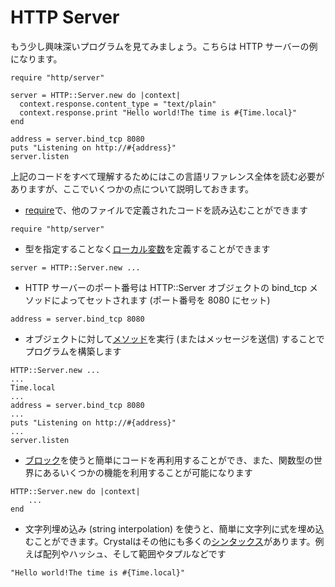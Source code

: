 # HTTP Server

もう少し興味深いプログラムを見てみましょう。こちらは HTTP サーバーの例になります。

```crystal
require "http/server"

server = HTTP::Server.new do |context|
  context.response.content_type = "text/plain"
  context.response.print "Hello world!The time is #{Time.local}"
end

address = server.bind_tcp 8080
puts "Listening on http://#{address}"
server.listen
```

上記のコードをすべて理解するためにはこの言語リファレンス全体を読む必要がありますが、ここでいくつかの点について説明しておきます。

* [require](../syntax_and_semantics/requiring_files.html)で、他のファイルで定義されたコードを読み込むことができます

```crystal
require "http/server"
```

* 型を指定することなく[ローカル変数](../syntax_and_semantics/local_variables.html)を定義することができます

```crystal
server = HTTP::Server.new ...
```

* HTTP サーバーのポート番号は HTTP::Server オブジェクトの bind_tcp メソッドによってセットされます (ポート番号を 8080 にセット)

```crystal
address = server.bind_tcp 8080
```

* オブジェクトに対して[メソッド](../syntax_and_semantics/classes_and_methods.html)を実行 (またはメッセージを送信) することでプログラムを構築します

```crystal
HTTP::Server.new ...
...
Time.local
...
address = server.bind_tcp 8080
...
puts "Listening on http://#{address}"
...
server.listen
```

* [ブロック](../syntax_and_semantics/blocks_and_procs.html)を使うと簡単にコードを再利用することができ、また、関数型の世界にあるいくつかの機能を利用することが可能になります

```crystal
HTTP::Server.new do |context|
    ...
end
```

* 文字列埋め込み (string interpolation) を使うと、簡単に文字列に式を埋め込むことができます。Crystalはその他にも多くの[シンタックス](../syntax_and_semantics/literals.html)があります。例えば配列やハッシュ、そして範囲やタプルなどです

```crystal
"Hello world!The time is #{Time.local}"
```
